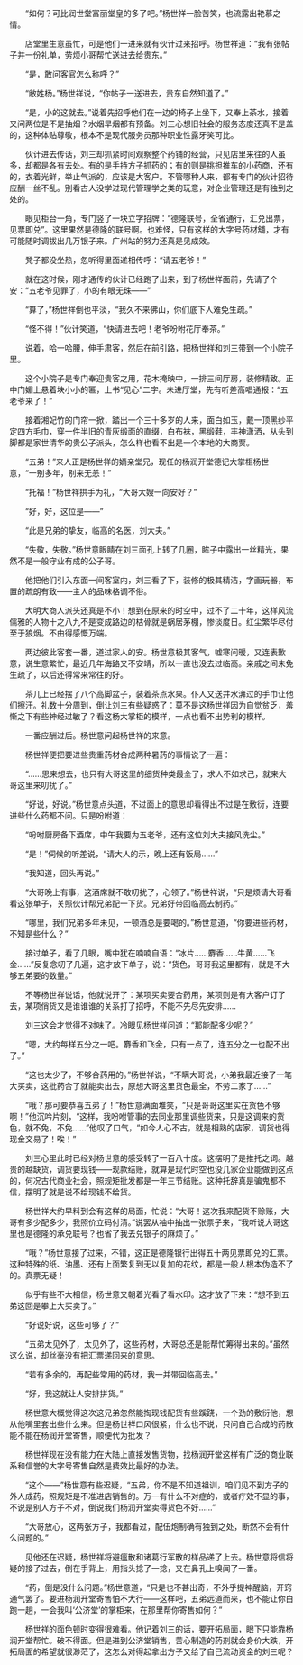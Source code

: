 　　“如何？可比润世堂富丽堂皇的多了吧。”杨世祥一脸苦笑，也流露出艳慕之情。

　　店堂里生意虽忙，可是他们一进来就有伙计过来招呼。杨世祥道：“我有张帖子并一份礼单，劳烦小哥帮忙送进去给贵东。”

　　“是，敢问客官怎么称呼？”

　　“敝姓杨。”杨世祥说，“你帖子一送进去，贵东自然知道了。”

　　“是，小的这就去。”说着先招呼他们在一边的椅子上坐下，又奉上茶水，接着又问两位是不是抽烟？水烟旱烟都有预备。刘三心想旧社会的服务态度还真不是盖的，这种体贴尊敬，根本不是现代服务员那种职业性露牙笑可比。

　　伙计进去传话，刘三却抓紧时间观察整个药铺的经营，只见店里来往的人虽多，却都是各有去处。有的是手持方子抓药的；有的则是挑担推车的小药商，还有的，衣着光鲜，举止气派的，应该是大客户。不管哪种人来，都有专门的伙计招待应酬一丝不乱。别看古人没学过现代管理学之类的玩意，对企业管理还是有独到之处的。

　　眼见柜台一角，专门竖了一块立字招牌：“德隆联号，全省通行，汇兑出票，见票即兑”。这里果然是德隆的联号啊。也难怪，只有这样的大字号药材舖，才有可能随时调拔出几万银子来。广州站的努力还真是见成效。

　　凳子都没坐热，忽听得里面递相传呼：“请五老爷！”

　　就在这时候，刚才通传的伙计已经跑了出来，到了杨世祥面前，先请了个安：“五老爷见罪了，小的有眼无珠——”

　　“算了，”杨世祥倒也平淡，“我久不来佛山，你们底下人难免生疏。”

　　“怪不得！”伙计笑道，“快请进去吧！老爷吩咐花厅奉茶。”

　　说着，哈一哈腰，伸手肃客，然后在前引路，把杨世祥和刘三带到一个小院子里。

　　这个小院子是专门奉迎贵客之用，花木掩映中，一排三间厅房，装修精致。正中门媚上悬着块小小的匾，上书“见心”二字。未进厅堂，先有听差高唱通报：“五老爷来了！”

　　接着湘妃竹的门帘一掀，踏出一个三十多岁的人来，面白如玉，戴一顶黑纱平定四方毛巾，穿一件半旧的青灰缎面的直缀，白布袜，黑缎鞋，丰神潇洒，从头到脚都是家世清华的贵公子派头，怎么样也看不出是一个本地的大商贾。

　　“五弟！”来人正是杨世祥的嫡亲堂兄，现任的杨润开堂德记大掌柜杨世意，“一别多年，别来无恙！”

　　“托福！”杨世祥拱手为礼，“大哥大嫂一向安好？”

　　“好，好，这位是——”

　　“此是兄弟的挚友，临高的名医，刘大夫。”

　　“失敬，失敬。”杨世意眼睛在刘三面孔上转了几圈，眸子中露出一丝精光，果然不是一般守业有成的公子哥。

　　他把他们引入东面一间客室内，刘三看了下，装修的极其精洁，字画玩器，布置的疏朗有致——主人的品味格调不俗。

　　大明大商人派头还真是不小！想到在原来的时空中，过不了二十年，这样风流儒雅的人物十之八九不是变成路边的枯骨就是蜗居茅棚，惨淡度日。红尘繁华尽付至于狼烟。不由得感慨万端。

　　两边彼此客套一番，道过家人的安。杨世意极其客气，嘘寒问暖，又连表歉意，说生意繁忙，最近几年海路又不安靖，所以一直也没去过临高。亲戚之间未免生疏了，以后还得常来常往的好。

　　茶几上已经摆了八个高脚盆子，装着茶点水果。仆人又送井水湃过的手巾让他们擦汗。礼数十分周到，倒让刘三有些疑惑了：莫不是这杨世祥因为自觉贫乏，羞惭之下有些神经过敏了？看这杨大掌柜的模样，一点也看不出势利的模样。

　　一番应酬过后。杨世意问起杨世祥的来意。

　　杨世祥便把要进些贵重药材合成两种暑药的事情说了一遍：

　　“……思来想去，也只有大哥这里的细货种类最全了，求人不如求己，就来大哥这里来叨扰了。”

　　“好说，好说。”杨世意点头道，不过面上的意思却看得出不过是在敷衍，连要进些什么药都不问。只是吩咐道：

　　“吩咐厨房备下酒席，中午我要为五老爷，还有这位刘大夫接风洗尘。”

　　“是！”伺候的听差说，“请大人的示，晚上还有饭局……”

　　“我知道，回头再说。”

　　“大哥晚上有事，这酒席就不敢叨扰了，心领了。”杨世祥说，“只是烦请大哥看看这张单子，关照伙计帮兄弟配一下货。兄弟好带回临高去制药。”

　　“哪里，我们兄弟多年未见，一顿酒总是要喝的。”杨世意道，“你要进些药材，不知是些什么？”

　　接过单子，看了几眼，嘴中犹在喃喃自语：“冰片……麝香……牛黄……飞金……”反复念叨了几遍，这才放下单子，说：“货色，哥哥我这里都有，就是不大够五弟要的数量。”

　　不等杨世祥说话，他就说开了：某项买卖要合药用，某项则是有大客户订了去，某项俏货又是谁谁谁的关系打了招呼，不能不先尽先安排……

　　刘三这会才觉得不对味了。冷眼见杨世祥问道：“那能配多少呢？”

　　“嗯，大约每样五分之一吧。麝香和飞金，只有一点了，连五分之一也配不出了。”

　　“这也太少了，不够合药用的。”杨世祥说，“不瞒大哥说，小弟我最近接了一笔大买卖，这批药合了就能卖出去，原想大哥这里货色最全，不劳二家了……”

　　“哦？那可要恭喜五弟了！”杨世意满面堆笑，“只是哥哥这里实在货色不够啊！”他沉吟片刻，“这样，我吩咐管事的去同业那里调些货来，只是这调来的货色，就不免，不免……”他叹了口气，“如今人心不古，就是相熟的店家，调货也得现金交易了！唉！”

　　刘三心里此时已经对杨世意的感受转了一百八十度。这摆明了是推托之词。越贵的越缺货，调货要现钱——现款结账，就算是现代时空也没几家企业能做到这点的，何况古代商业社会，照规矩批发都是一年三节结账。这种托辞真是骗鬼都不信，摆明了就是说不给现钱不给货。

　　杨世祥大约早料到会有这样的局面，忙说：“大哥！这次我来配货不赊账，大哥有多少配多少，我照价立码付清。”说罢从袖中抽出一张票子来，“我听说大哥这里也是德隆的承兑联号？也省了我去兑银子的麻烦了。”

　　“哦？”杨世意接了过来，不错，这正是德隆银行出得五十两见票即兑的汇票。这种特殊的纸、油墨、还有上面繁复到无以复加的花纹，都是一般人根本伪造不了的。真票无疑！

　　似乎有些不大相信，杨世意又朝着光看了看水印。这才放了下来：“想不到五弟这回是攀上大买卖了。”

　　“好说好说，这些可够了？”

　　“五弟太见外了，太见外了，这些药材，大哥总还是能帮忙筹得出来的。”虽然这么说，却丝毫没有把汇票递回来的意思。

　　“若有多余的，再配些常用的药材，我一并带回临高去。”

　　“好，我这就让人安排拼货。”

　　杨世意大概觉得这次这兄弟忽然能掏现钱配货有些蹊跷，一个劲的敷衍他，想从他嘴里套出些什么来。但是杨世祥口风很紧，什么也不说，只问自己合成的药散能不能在杨润开堂寄售，顺便代为批发？

　　杨世祥现在没有能力在大陆上直接发售货物，找杨润开堂这样有广泛的商业联系和信誉的大字号寄售自然是费效比最好的办法。

　　“这个——”杨世意有些迟疑，“五弟，你不是不知道祖训，咱们见不到方子的外人成药，照规矩是不准进店销售的。万一有什么不对症的，或者疗效不显的事，不说是别人方子不对，倒说我们杨润开堂卖得货色不好……”

　　“大哥放心，这两张方子，我都看过，配伍炮制确有独到之处，断然不会有什么问题的。”

　　见他还在迟疑，杨世祥将避瘟散和诸葛行军散的样品递了上去。杨世意将信将疑的接了过去，倒在手背上，用指头捻了一捻，又在鼻孔上嗅闻了一番。

　　“药，倒是没什么问题。”杨世意道，“只是也不甚出奇，不外乎提神醒脑，开窍通气罢了。要进杨润开堂寄售怕不大行——这样吧，五弟远道而来，也不能让你白跑一趟，一会我叫‘公济堂’的掌柜来，在那里帮你寄售如何？”

　　杨世祥的面色顿时变得很难看。他记着刘三的话，要开拓局面，眼下只能靠杨润开堂帮忙。破不得面。但是进到公济堂销售，苦心制造的药剂就会身价大跌，开拓局面的希望就很渺茫了，这怎么对得起拿出方子又给了自己流动资金的刘三呢？
